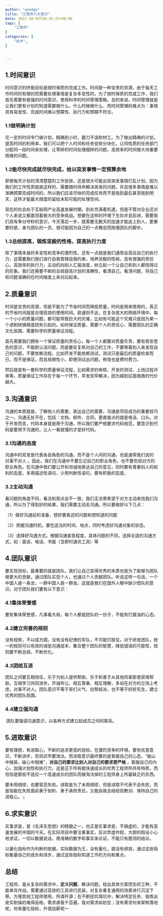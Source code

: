 ```yaml
---
author: "weedge"
title: "工程师六大意识"
date: 2021-10-02T10:26:23+08:00
tags: [
	"工程师"
]
categories: [
	"技术",
]


---
```




## **1.时间意识**

​    时间意识的终极目标是按时保质的完成工作。时间是一种宝贵的资源，由于每天工作时间的有限的而需要处理事情是复杂多变性的，为了按时保质的完成工作，我们首先需要有极强的时间意识，使用科学的时间管理策略。总的来说，时间管理就是让我们更有计划的知道需要做什么，什么时候做什么，而时间管理的难点为：事情具有突发性、完成时间难以预算性、执行力和预期不符合。 

<!--more-->

### 1.1做明确计划 

​    花一定的时间专门做计划，精确到小时，磨刀不误砍材工。为了做出精确的计划，提高时间的利用率，我们可以把个人时间和任务安排分块化，让同性质的任务部门分配同一段时间来处理，让零碎的时间处理细碎的问题，高效率的时间做大块重要困难的问题。 

### 1.2能尽快完成就尽快完成，给以突发事情一定预算余地 

​    即使每天计划的清清楚楚的工作安排，还是很大可能出现突发事情打乱计划，因为我们的工作性质就是这样的，需要随时待命解决突发的问题，并且很多事情是难以准确预算完成时间的，所以我们应该尽快的完成任务而不是拖到最后甚至拖到明天，这样才能最大限度的留给未知可能的处理空间。 

​    现在的社会处于互联网产业高速发展时期，到处充满着机遇，但是不管对企业还对个人来说又都面领着极大的竞争挑战。想要在这样的环境下生存并且前进，需要我们具有争分夺秒的意识，今天落后一步，就需要无数天的加速才能追上别人，更重要的是，身为团队的一员，很可能因为自己的一点懈怠而拖慢团队的脚步。 

### 1.3总结提高，锻炼坚毅的性格，提高执行力度 

​    除了事情本身的多变性和竞争的激烈性，还有一点就是我们通常会高估自己的执行力，这需要我们我们进行自我管理自我约束，培养坚毅的性格，具有很强的责任心，高效率的执行力，主动的向别人汇报进度，树立起一个让自己和别人都信得过的形象。我们还需要不断的总结提高计划的准确性，看清自己，看清问题，将自己和问题准确的在时间维度上来对应起来。 

## **2.质量意识**

​    时间是宝贵的资源，但是不能为了节省时间而降低质量，时间是用来使用的，真正的节省时间就是合理高效的使用时间。欲速则不达，在复杂庞大的网络环境中，每一个小小的质量问题，都可能导致巨大的灾难，比如有可能这个灾难只是因为某一个进制转换精度损失引起的。如何保证质量，需要个人的责任心、需要团队的正确文化氛围、需要科学的质量保证流程。 

​    首先需要我们拥有一个保证质量的责任心，每一个人都要对质量负责，要有居安思危的意识，不能默认没问题，而是要反复核对自己的工作，不要等着别人来发现自己的问题，不要依赖流程，比如开发不能依赖测试，测试只是最后的质量检查而已，而不是保证，而且局限性小，即使测试出问题，修改也是费时费力。 

​    然后就是有一套科学的质量保证流程，比如需求的审核、开发的测试、上线过程评审等，质量保证工作存在于每一个环节，早发现早解决，因为越到后面挽救的代价越大。 

## **3.沟通意识**

​    沟通的本质就是，了解他人的需要，表达自己的需要，沟通是项目成功的重要技巧之一。沟通无处不在，包括：文档、邮件、合同，更直接点的就是电话、口头。对于开发而言，代码本身就是用于沟通，所以我们要严格要求代码规范，要意识到代码是要用于沟通的，让人一看就懂的才是好代码。 

### 3.1沟通的态度 

​    沟通中的双发是代表各自角色的沟通，而不是个人间的沟通，也是通常我们说的 对事不对人 。因此，我们在沟通中不要忘记自己的职业角色，也不要忽视对方的职业角色。在沟通中我们要公开和坦诚地表达自己的意见，同时要有尊重别人的权利的态度，多用描述性语句，少用判断性语句，要有积极的态度。 

### 3.2主动沟通 

​    看问题的角度不同，看法和观点会不一致，我们无法寄希望于对方主动来找我们沟通，所以为了得到好的结果，我们需要主动去沟通。所以要做好以下几点： 

（1）做好沟通前的准备，想好要表述的问题和想知道的问题 

（2）把握沟通时机，要在适当的时间、地点，同时考虑好沟通对象的状态。 

（3）选择好沟通方式，根据沟通紧急程度，具体问题的不同，选择合适的沟通方式，如：面谈、电话、书面（含即时通讯工具）等 

## **4.团队意识**

​    要实现目标，最重要的就是团队，我们让自己变得优秀的本质也是为了能够为团队做更大的贡献，通过团队实现个人，也通过个人贡献团队。听说这样一句话，一个中国人是一条龙，一群中国人是一群虫，这就是我们在国外人眼中缺少团队的意识。对于团队我们要有以下意识： 

### 4.1集体荣誉感 

​    要有集体荣誉感，凡事看大局，每个人都是团队的一份子，不能有打酱油的心态。 

### 4.2建立完善的规则 

​    没有规矩，不以成方圆，没有没有纪律的军队，不可能打胜仗。对于研发团队，统一的规则可以有效的减低沟通成本，集合整个团队的智慧，降低错误的可能性，规则要不断总结，不断优化。 

### 4.3团结互进 

​    团队之间要互相信任，乐于为别人提供帮助，乐于和善于从其他同事那里获得帮助，互相学习共同进步。开诚布公、相互尊重、相互理解，多站在对方的立场上考虑，对事不对人。团队意识不等于哥们义气、拉帮结派，也不等于好好先生，建立优秀的团队氛围。 

### 4.4建立强沟通 

​    团队要强调沟通意识，以各种方式建立起成员之间的联系。 

## **5.进取意识**

​    要有理想，有进取心，不断的追求更高的目标。在激烈竞争的环境，要有忧患意识，不断进步，否则迟早要淘汰。而进取意识最终要的是客服自己的心态，“破山中贼易，破心中贼难”，**对自己的要求比别人对自己的要求更严格** ，客服自己的内心，加强计划性和执行力，这是见于所有能快速成长的优秀工程师所共有特质，而恰恰是那些不适应一个高速成长的团队而被淘汰掉的工程师身上所最缺乏的东西。 

​    要未雨绸缪，也要容忍失败。进取是为了未雨绸缪，但是进取不代表不会失败，而是指能在失败面前勇于剖析、勇于承担责任，又能自我总结经验教训、保持自己的进取心。 ¡

## **6.求实意识**

​    实事求是，是《毛泽东思想》的精髓之一，也正是实事求是，不搞虚的，才能有高速发展的中国的今天。在实际项目中要注重事实，反对弄虚作假，大胆的假设小心地求证，一切以数据说话，用准确的数字和事实来论证，不能只有臆测的结论。 

​    以量化指标作为判断的依据，实际数据为王，没有量化，就没有绩效，通过这些指标衡量自己的成长和进步，通过这些指标知道工作的方向和重点。 



## 总结

工程师，是从复杂的需求中，**定义问题**，解决问题，给出具体方案而生的工种，不能单兵作战，需要通过高效的工具进行武装，对复杂重复通用的场景进行沉淀下移，方便其他工程师使用，所谓开源；在不断挖坑填坑中，解决特定任务，锻炼出皮实耐操的难得品格，需求虐我千百遍，我对需求如初恋；没有需求何来架构落地呢，何来量化指标，升值加薪呢～

